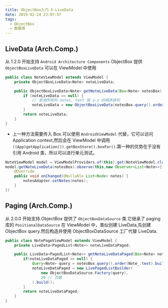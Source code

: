 ```yaml
---
title: ObjectBox入门-5-LiveData
date: 2019-02-24 23:07:57
tags:
  - ObjectBox
  - 数据库
---
```


## LiveData (Arch.Comp.)

从 1.2.0 开始支持 `Android Architecture Components`
ObjectBox 提供 `ObjectBoxLiveData` 可以在 ViewModel 中使用

```java
public class NoteViewModel extends ViewModel {
    private ObjectBoxLiveData<Note> noteLiveData;

    public ObjectBoxLiveData<Note> getNoteLiveData(Box<Note> notesBox) {
        if (noteLiveData == null) {
            // 查询所有的 notes, text 按 a-z 的顺序排列
            noteLiveData = new ObjectBoxLiveData(notesBox.query().order(Note_.text).build());
        }
        return noteLiveData;
    }
}
```

- 上一种方法需要传入 Box.可以使用 `AndroidViewModel` 代替，它可以访问 Application context,然后会在 ViewModel 中调用 `((App)getApplication()).getBoxStore().boxFor()`.第一种的优势在于没有引用 Android 类，所以可以进行单元测试。

```java
NoteViewModel model = ViewModelProviders.of(this).get(NoteViewModel.class);
model.getNoteLiveData(notesBox).observe(this,new Observer<List<Note>>{
    @Override
    public void onChanged(@Nullable List<Node> notes) {
        notesAdapter.setNotes(notes);
    }
})
```

## Paging (Arch.Comp.)

从 2.0.0 开始支持.ObjectBox 提供了 `ObjectBoxDataSource` 类.它继承了 paging 库的 `PositionalDataSource`
在 ViewModel 中，类似创建 LiveData,先创建 ObjectBox query.然后构造并使用 ObjectBoxDataSource 工厂代替 LiveData.

```java
public class NotePageViewModel extends ViewModel {
    private LiveData<PagedList<Note>> noteLiveDataPaged;

    public LiveData<PagedList<Note>> getNoteLiveDataPaged(Box<Note> notesBox) {
        if(noteLiveDataPaged == null) {
            Query<Note> query = notesBox.query().order(Note_.text).build();
            noteLiveDataPaged = new LivePagedListBuilder(
                new ObjectBoxDataSource.Factory(query),
                20 // 页数
            ).build();
        }
        return noteLiveDataPaged;
    }
}
```
